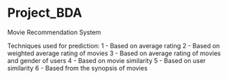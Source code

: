 # Project_BDA
Movie Recommendation System

Techniques used for prediction:
1 - Based on average rating
2 - Based on weighted average rating of movies
3 - Based on average rating of movies and gender of users
4 - Based on movie similarity
5 - Based on user similarity
6 - Based from the synopsis of movies

